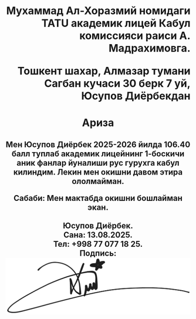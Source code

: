 <h1 align="right">
Мухаммад Ал-Хоразмий номидаги TATU академик лицей Кабул комиссияси раиси А. Мадрахимовга. 

Тошкент шахар, Алмазар тумани Сагбан кучаси 30 берк 7 уй, Юсупов Диёрбекдан
</h1>

<h1 align="center">
Ариза
</h1>

<h2 align="center">
Мен Юсупов Диёрбек 2025-2026 йилда 106.40 балл туплаб академик лицейнинг 1-боскичи аник фанлар йуналиши рус гурухга кабул килиндим. Лекин мен окишни давом этира ололмайман.

Сабаби: Мен мактабда окишни бошлайман экан.<br><br>
Юсупов Диёрбек. <br>
Сана: 13.08.2025. <br>
Тел: +998 77 077 18 25. <br>
Подпись: ![Подпись Юсупова Диёрбека](подпись.png)<br>
</h2>